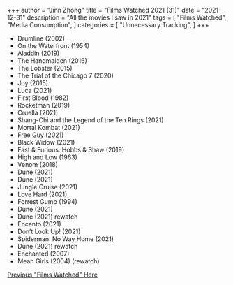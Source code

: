 +++
author = "Jinn Zhong"
title = "Films Watched 2021 (31)"
date = "2021-12-31"
description = "All the movies I saw in 2021"
tags = [
    "Films Watched",
    "Media Consumption",
]
categories = [
    "Unnecessary Tracking",
]
+++

* Drumline (2002)
* On the Waterfront (1954)
* Aladdin (2019)
* The Handmaiden (2016)
* The Lobster (2015)
* The Trial of the Chicago 7 (2020)
* Joy (2015)
* Luca (2021)
* First Blood (1982)
* Rocketman (2019)
* Cruella (2021)
* Shang-Chi and the Legend of the Ten Rings (2021)
* Mortal Kombat (2021)
* Free Guy (2021)
* Black Widow (2021)
* Fast & Furious: Hobbs & Shaw (2019)
* High and Low (1963)
* Venom (2018)
* Dune (2021)
* Dune (2021)
* Jungle Cruise (2021)
* Love Hard (2021)
* Forrest Gump (1994)
* Dune (2021)
* Dune (2021) rewatch
* Encanto (2021)
* Don’t Look Up! (2021)
* Spiderman: No Way Home (2021)
* Dune (2021) rewatch
* Enchanted (2007)
* Mean Girls (2004) (rewatch)

[Previous "Films Watched" Here](https://journal.jinnzhong.com/tags/films-watched/)
